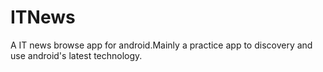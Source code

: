 # ITNews
A IT news browse app for android.Mainly a practice app to discovery and use android's latest technology.
